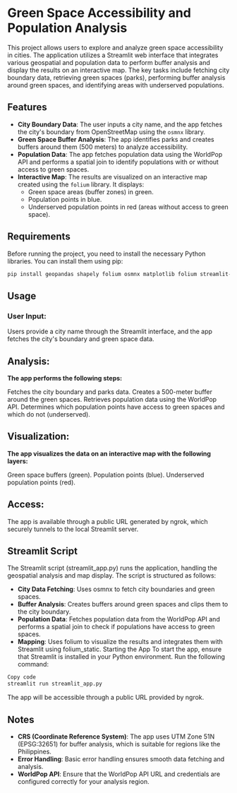 # Green Space Accessibility and Population Analysis

This project allows users to explore and analyze green space accessibility in cities. The application utilizes a Streamlit web interface that integrates various geospatial and population data to perform buffer analysis and display the results on an interactive map. The key tasks include fetching city boundary data, retrieving green spaces (parks), performing buffer analysis around green spaces, and identifying areas with underserved populations.

## Features

- **City Boundary Data**: The user inputs a city name, and the app fetches the city's boundary from OpenStreetMap using the `osmnx` library.
- **Green Space Buffer Analysis**: The app identifies parks and creates buffers around them (500 meters) to analyze accessibility.
- **Population Data**: The app fetches population data using the WorldPop API and performs a spatial join to identify populations with or without access to green spaces.
- **Interactive Map**: The results are visualized on an interactive map created using the `folium` library. It displays:
  - Green space areas (buffer zones) in green.
  - Population points in blue.
  - Underserved population points in red (areas without access to green space).

## Requirements

Before running the project, you need to install the necessary Python libraries. You can install them using pip:

```bash
pip install geopandas shapely folium osmnx matplotlib folium streamlit-folium ipython streamlit pyngrok
```

## Usage
### User Input:
Users provide a city name through the Streamlit interface, and the app fetches the city's boundary and green space data.

## Analysis:
**The app performs the following steps:**

Fetches the city boundary and parks data.
Creates a 500-meter buffer around the green spaces.
Retrieves population data using the WorldPop API.
Determines which population points have access to green spaces and which do not (underserved).

## Visualization:
**The app visualizes the data on an interactive map with the following layers:**

Green space buffers (green).
Population points (blue).
Underserved population points (red).

## Access:
The app is available through a public URL generated by ngrok, which securely tunnels to the local Streamlit server.

## Streamlit Script
The Streamlit script (streamlit_app.py) runs the application, handling the geospatial analysis and map display. The script is structured as follows:

- **City Data Fetching**: Uses osmnx to fetch city boundaries and green spaces.
- **Buffer Analysis**: Creates buffers around green spaces and clips them to the city boundary.
- **Population Data**: Fetches population data from the WorldPop API and performs a spatial join to check if populations have access to green spaces.
- **Mapping**: Uses folium to visualize the results and integrates them with Streamlit using folium_static.
Starting the App
To start the app, ensure that Streamlit is installed in your Python environment. Run the following command:

```bash
Copy code
streamlit run streamlit_app.py
```

The app will be accessible through a public URL provided by ngrok.

## Notes
- **CRS (Coordinate Reference System)**: The app uses UTM Zone 51N (EPSG:32651) for buffer analysis, which is suitable for regions like the Philippines.
- **Error Handling**: Basic error handling ensures smooth data fetching and analysis.
- **WorldPop API**: Ensure that the WorldPop API URL and credentials are configured correctly for your analysis region.
